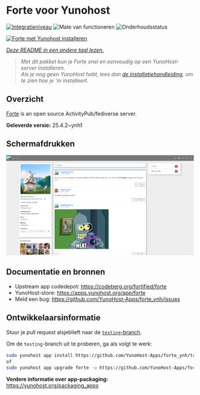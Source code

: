 <!--
NB: Deze README is automatisch gegenereerd door <https://github.com/YunoHost/apps/tree/master/tools/readme_generator>
Hij mag NIET handmatig aangepast worden.
-->

# Forte voor Yunohost

[![Integratieniveau](https://apps.yunohost.org/badge/integration/forte)](https://ci-apps.yunohost.org/ci/apps/forte/)
![Mate van functioneren](https://apps.yunohost.org/badge/state/forte)
![Onderhoudsstatus](https://apps.yunohost.org/badge/maintained/forte)

[![Forte met Yunohost installeren](https://install-app.yunohost.org/install-with-yunohost.svg)](https://install-app.yunohost.org/?app=forte)

*[Deze README in een andere taal lezen.](./ALL_README.md)*

> *Met dit pakket kun je Forte snel en eenvoudig op een YunoHost-server installeren.*  
> *Als je nog geen YunoHost hebt, lees dan [de installatiehandleiding](https://yunohost.org/install), om te zien hoe je 'm installeert.*

## Overzicht

[Forte](https://codeberg.org/fortified/forte/) is an open source ActivityPub/fediverse server.


**Geleverde versie:** 25.4.2~ynh1

## Schermafdrukken

![Schermafdrukken van Forte](./doc/screenshots/example.png)

## Documentatie en bronnen

- Upstream app codedepot: <https://codeberg.org/fortified/forte>
- YunoHost-store: <https://apps.yunohost.org/app/forte>
- Meld een bug: <https://github.com/YunoHost-Apps/forte_ynh/issues>

## Ontwikkelaarsinformatie

Stuur je pull request alsjeblieft naar de [`testing`-branch](https://github.com/YunoHost-Apps/forte_ynh/tree/testing).

Om de `testing`-branch uit te proberen, ga als volgt te werk:

```bash
sudo yunohost app install https://github.com/YunoHost-Apps/forte_ynh/tree/testing --debug
of
sudo yunohost app upgrade forte -u https://github.com/YunoHost-Apps/forte_ynh/tree/testing --debug
```

**Verdere informatie over app-packaging:** <https://yunohost.org/packaging_apps>
